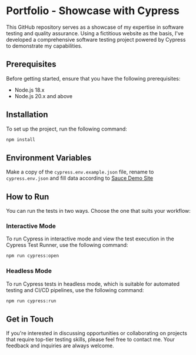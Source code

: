 # Portfolio - Showcase with Cypress

This GitHub repository serves as a showcase of my expertise in software testing and quality assurance. Using a fictitious website as the basis, I've developed a comprehensive software testing project powered by Cypress to demonstrate my capabilities.

## Prerequisites

Before getting started, ensure that you have the following prerequisites:

- Node.js 18.x
- Node.js 20.x and above

## Installation

To set up the project, run the following command:

```bash
npm install
```

## Environment Variables

Make a copy of the `cypress.env.example.json` file, rename to `cypress.env.json` and fill data according to [Sauce Demo Site](https://www.saucedemo.com/)

## How to Run

You can run the tests in two ways. Choose the one that suits your workflow:

### Interactive Mode

To run Cypress in interactive mode and view the test execution in the Cypress Test Runner, use the following command:

```bash
npm run cypress:open
```

### Headless Mode

To run Cypress tests in headless mode, which is suitable for automated testing and CI/CD pipelines, use the following command:

```bash
npm run cypress:run
```

## Get in Touch

If you're interested in discussing opportunities or collaborating on projects that require top-tier testing skills, please feel free to contact me. Your feedback and inquiries are always welcome.
